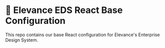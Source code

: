 # 🔁 Elevance EDS React Base Configuration

This repo contains our base React configuration for Elevance's Enterprise Design System.
